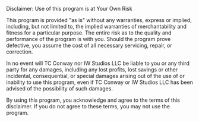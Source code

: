 Disclaimer: Use of this program is at Your Own Risk

This program is provided "as is" without any warranties, express or implied, including, but not limited to, the implied warranties of merchantability and fitness for a particular purpose. The entire risk as to the quality and performance of the program is with you. Should the program prove defective, you assume the cost of all necessary servicing, repair, or correction.

In no event will TC Conway nor IW Studios LLC be liable to you or any third party for any damages, including any lost profits, lost savings or other incidental, consequential, or special damages arising out of the use of or inability to use this program, even if TC Conway or IW Studios LLC has been advised of the possibility of such damages.

By using this program, you acknowledge and agree to the terms of this disclaimer. If you do not agree to these terms, you may not use the program.
